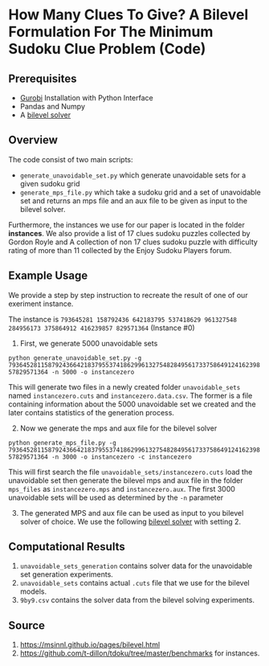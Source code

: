 # How Many Clues To Give? A Bilevel Formulation For The Minimum Sudoku Clue Problem (Code)

## Prerequisites
 - [Gurobi](https://www.gurobi.com/documentation/9.5/quickstart_windows/cs_anaconda_and_grb_conda_.html) Installation with Python Interface
 - Pandas and Numpy
 - A [bilevel solver](https://msinnl.github.io/pages/bilevel.html) 

## Overview

The code consist of two main scripts:
 - `generate_unavoidable_set.py` which generate unavoidable sets for a given sudoku grid
 - `generate_mps_file.py` which take a sudoku grid and a set of unavoidable set and returns an mps file and an aux file to be given as input to the bilevel solver.

Furthermore, the instances we use for our paper is located in the folder **instances**. We also provide a list of 17 clues sudoku puzzles collected by Gordon Royle and A collection of non 17 clues sudoku puzzle with difficulty rating of more than 11 collected by the Enjoy Sudoku Players forum.

## Example Usage

We provide a step by step instruction to recreate the result of one of our exeriment instance. 

The instance is 
`793645281
158792436
642183795
537418629
961327548
284956173
375864912
416239857
829571364`  (Instance #0)

 1. First, we generate 5000 unavoidable sets
  
  `python generate_unavoidable_set.py -g 793645281158792436642183795537418629961327548284956173375864912416239857829571364 -n 5000 -o instancezero`

  This will generate two files in a newly created folder `unavoidable_sets` named `instancezero.cuts` and `instancezero.data.csv`. The former is a file containing information about the 5000 unavoidable set we created and the later contains statistics of the generation process.

 2. Now we generate the mps and aux file for the bilevel solver

 `python generate_mps_file.py -g 793645281158792436642183795537418629961327548284956173375864912416239857829571364 -n 3000 -o instancezero -c instancezero`

 This will first search the file `unavoidable_sets/instancezero.cuts` load the unavoidable set then generate the bilevel mps and aux file in the folder `mps_files` as 
`instancezero.mps` and `instancezero.aux`. The first 3000 unavoidable sets will be used as determined by the `-n` parameter

3. The generated MPS and aux file can be used as input to you bilevel solver of choice. We use the following [bilevel solver](https://msinnl.github.io/pages/bilevel.html) with setting 2.

## Computational Results

1. `unavoidable_sets_generation` contains solver data for the unavoidable set generation experiments.
2. `unavoidable_sets` contains actual `.cuts` file that we use for the bilevel models.
3. `9by9.csv` contains the solver data from the bilevel solving experiments.

## Source

1. https://msinnl.github.io/pages/bilevel.html
2. https://github.com/t-dillon/tdoku/tree/master/benchmarks for instances.
